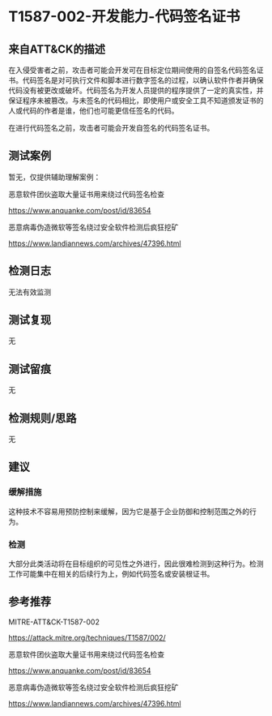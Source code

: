 # T1587-002-开发能力-代码签名证书

## 来自ATT&CK的描述

在入侵受害者之前，攻击者可能会开发可在目标定位期间使用的自签名代码签名证书。代码签名是对可执行文件和脚本进行数字签名的过程，以确认软件作者并确保代码没有被更改或破坏。代码签名为开发人员提供的程序提供了一定的真实性，并保证程序未被篡改。与未签名的代码相比，即使用户或安全工具不知道颁发证书的人或代码的作者是谁，他们也可能更信任签名的代码。

在进行代码签名之前，攻击者可能会开发自签名的代码签名证书。

## 测试案例

暂无，仅提供辅助理解案例：

恶意软件团伙盗取大量证书用来绕过代码签名检查

<https://www.anquanke.com/post/id/83654>

恶意病毒伪造微软等签名绕过安全软件检测后疯狂挖矿

<https://www.landiannews.com/archives/47396.html>

## 检测日志

无法有效监测

## 测试复现

无

## 测试留痕

无

## 检测规则/思路

无

## 建议

### 缓解措施

这种技术不容易用预防控制来缓解，因为它是基于企业防御和控制范围之外的行为。

### 检测

大部分此类活动将在目标组织的可见性之外进行，因此很难检测到这种行为。检测工作可能集中在相关的后续行为上，例如代码签名或安装根证书。

## 参考推荐

MITRE-ATT&CK-T1587-002

<https://attack.mitre.org/techniques/T1587/002/>

恶意软件团伙盗取大量证书用来绕过代码签名检查

<https://www.anquanke.com/post/id/83654>

恶意病毒伪造微软等签名绕过安全软件检测后疯狂挖矿

<https://www.landiannews.com/archives/47396.html>

